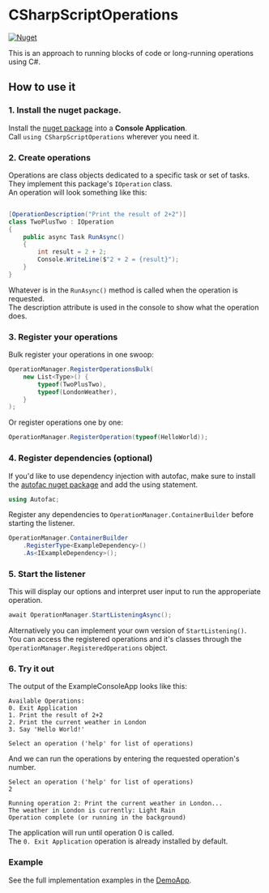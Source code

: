 # CSharpScriptOperations

[![Nuget](https://img.shields.io/nuget/v/CSharpScriptOperations?style=for-the-badge "Nuget")](https://www.nuget.org/packages/CSharpScriptOperations)

This is an approach to running blocks of code or long-running operations using C#.  

## How to use it
### 1. Install the nuget package.
Install the  [nuget package](https://www.nuget.org/packages/CSharpScriptOperations/) into a **Console Application**.  
Call `using CSharpScriptOperations` wherever you need it.

### 2. Create operations
Operations are class objects dedicated to a specific task or set of tasks. They implement this package's `IOperation` class.  
An operation will look something like this:
```csharp

[OperationDescription("Print the result of 2+2")]
class TwoPlusTwo : IOperation
{
    public async Task RunAsync()
    {
        int result = 2 + 2;
        Console.WriteLine($"2 + 2 = {result}");
    }
}
```
Whatever is in the `RunAsync()` method is called when the operation is requested.  
The description attribute is used in the console to show what the operation does.

### 3. Register your operations
Bulk register your operations in one swoop:
```csharp
OperationManager.RegisterOperationsBulk(
    new List<Type>() {
        typeof(TwoPlusTwo),
        typeof(LondonWeather),
    }
);
```

Or register operations one by one:
```csharp
OperationManager.RegisterOperation(typeof(HelloWorld));
```

### 4. Register dependencies (optional)
If you'd like to use dependency injection with autofac, make sure to install the [autofac nuget package](https://www.nuget.org/packages/Autofac) and add the using statement.

```csharp
using Autofac;
```
Register any dependencies to `OperationManager.ContainerBuilder` before starting the listener.
```csharp
OperationManager.ContainerBuilder
    .RegisterType<ExampleDependency>()
    .As<IExampleDependency>();
```

### 5. Start the listener
This will display our options and interpret user input to run the approperiate operation.
```csharp
await OperationManager.StartListeningAsync();
```
Alternatively you can implement your own version of `StartListening()`.  
You can access the registered operations and it's classes through the
`OperationManager.RegisteredOperations` object.

### 6. Try it out
The output of the ExampleConsoleApp looks like this:
```
Available Operations:
0. Exit Application
1. Print the result of 2+2
2. Print the current weather in London
3. Say 'Hello World!'

Select an operation ('help' for list of operations)
```
And we can run the operations by entering the requested operation's number.
```
Select an operation ('help' for list of operations)
2

Running operation 2: Print the current weather in London...
The weather in London is currently: Light Rain
Operation complete (or running in the background)
```
The application will run until operation 0 is called.  
The `0. Exit Application` operation is already installed by default.

### Example

See the full implementation examples in the [DemoApp](https://github.com/NotCoffee418/CSharpScriptOperations/blob/main/DemoApp).
